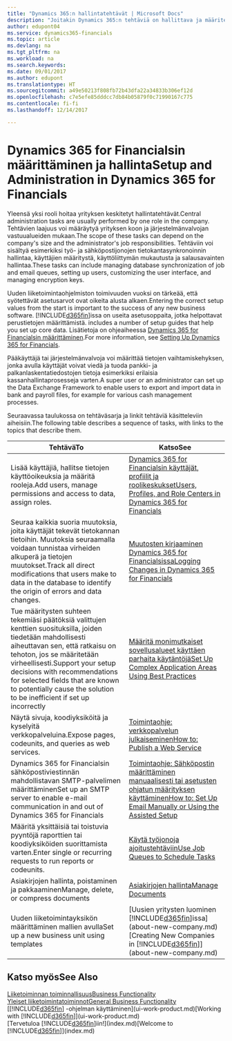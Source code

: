 ```yaml
---
title: "Dynamics 365:n hallintatehtävät | Microsoft Docs"
description: "Joitakin Dynamics 365:n tehtäviä on hallittava ja määritettävä keskitetysti. Katso lisätietoja näistä tehtävistä ja niiden määrittämisestä."
author: edupont04
ms.service: dynamics365-financials
ms.topic: article
ms.devlang: na
ms.tgt_pltfrm: na
ms.workload: na
ms.search.keywords: 
ms.date: 09/01/2017
ms.author: edupont
ms.translationtype: HT
ms.sourcegitcommit: a49e50213f808fb72b43dfa22a34833b306ef12d
ms.openlocfilehash: c7e5efe85dddcc7db84b05879f0c71990167c775
ms.contentlocale: fi-fi
ms.lasthandoff: 12/14/2017

---
```

# <a name="setup-and-administration-in-dynamics-365-for-financials"></a><span data-ttu-id="9cda2-104">Dynamics 365 for Financialsin määrittäminen ja hallinta</span><span class="sxs-lookup"><span data-stu-id="9cda2-104">Setup and Administration in Dynamics 365 for Financials</span></span>
<span data-ttu-id="9cda2-105">Yleensä yksi rooli hoitaa yrityksen keskitetyt hallintatehtävät.</span><span class="sxs-lookup"><span data-stu-id="9cda2-105">Central administration tasks are usually performed by one role in the company.</span></span> <span data-ttu-id="9cda2-106">Tehtävien laajuus voi määräytyä yrityksen koon ja järjestelmänvalvojan vastuualueiden mukaan.</span><span class="sxs-lookup"><span data-stu-id="9cda2-106">The scope of these tasks can depend on the company's size and the administrator's job responsibilities.</span></span> <span data-ttu-id="9cda2-107">Tehtäviin voi sisältyä esimerkiksi työ- ja sähköpostijonojen tietokantasynkronoinnin hallintaa, käyttäjien määritystä, käyttöliittymän mukautusta ja salausavainten hallintaa.</span><span class="sxs-lookup"><span data-stu-id="9cda2-107">These tasks can include managing database synchronization of job and email queues, setting up users, customizing the user interface, and managing encryption keys.</span></span>  

<span data-ttu-id="9cda2-108">Uuden liiketoimintaohjelmiston toimivuuden vuoksi on tärkeää, että syötettävät asetusarvot ovat oikeita alusta alkaen.</span><span class="sxs-lookup"><span data-stu-id="9cda2-108">Entering the correct setup values from the start is important to the success of any new business software.</span></span> [!INCLUDE[d365fin](includes/d365fin_md.md)]<span data-ttu-id="9cda2-109">issa on useita asetusoppaita, jotka helpottavat perustietojen määrittämistä.</span><span class="sxs-lookup"><span data-stu-id="9cda2-109"> includes a number of setup guides that help you set up core data.</span></span> <span data-ttu-id="9cda2-110">Lisätietoja on ohjeaiheessa [Dynamics 365 for Financialsin määrittäminen](setup.md).</span><span class="sxs-lookup"><span data-stu-id="9cda2-110">For more information, see [Setting Up Dynamics 365 for Financials](setup.md).</span></span>

<!--Whether you use [!INCLUDE[rim](../../includes/rim_md.md)] to implement setup values or you manually enter them in the new company, you can support your setup decisions with some general recommendations for selected setup fields that are known to potentially cause the solution to be inefficient if defined incorrectly.-->  

<span data-ttu-id="9cda2-111">Pääkäyttäjä tai järjestelmänvalvoja voi määrittää tietojen vaihtamiskehyksen, jonka avulla käyttäjät voivat viedä ja tuoda pankki- ja palkanlaskentatiedostojen tietoja esimerkiksi erilaisia kassanhallintaprosesseja varten.</span><span class="sxs-lookup"><span data-stu-id="9cda2-111">A super user or an administrator can set up the Data Exchange Framework to enable users to export and import data in bank and payroll files, for example for various cash management processes.</span></span>  

<span data-ttu-id="9cda2-112">Seuraavassa taulukossa on tehtäväsarja ja linkit tehtäviä käsitteleviin aiheisiin.</span><span class="sxs-lookup"><span data-stu-id="9cda2-112">The following table describes a sequence of tasks, with links to the topics that describe them.</span></span>   

|<span data-ttu-id="9cda2-113">**Tehtävä**</span><span class="sxs-lookup"><span data-stu-id="9cda2-113">**To**</span></span>|<span data-ttu-id="9cda2-114">**Katso**</span><span class="sxs-lookup"><span data-stu-id="9cda2-114">**See**</span></span>|  
|------------|-------------|  
|<span data-ttu-id="9cda2-115">Lisää käyttäjiä, hallitse tietojen käyttöoikeuksia ja määritä rooleja.</span><span class="sxs-lookup"><span data-stu-id="9cda2-115">Add users, manage permissions and access to data, assign roles.</span></span>|[<span data-ttu-id="9cda2-116">Dynamics 365 for Financialsin käyttäjät, profiilit ja roolikeskukset</span><span class="sxs-lookup"><span data-stu-id="9cda2-116">Users, Profiles, and Role Centers in Dynamics 365 for Financials</span></span>](admin-users-profiles-roles.md)|  
|<span data-ttu-id="9cda2-117">Seuraa kaikkia suoria muutoksia, joita käyttäjät tekevät tietokannan tietoihin. Muutoksia seuraamalla voidaan tunnistaa virheiden alkuperä ja tietojen muutokset.</span><span class="sxs-lookup"><span data-stu-id="9cda2-117">Track all direct modifications that users make to data in the database to identify the origin of errors and data changes.</span></span>|[<span data-ttu-id="9cda2-118">Muutosten kirjaaminen Dynamics 365 for Financialsissa</span><span class="sxs-lookup"><span data-stu-id="9cda2-118">Logging Changes in Dynamics 365 for Financials</span></span>](across-log-changes.md)|  
|<span data-ttu-id="9cda2-119">Tue määritysten suhteen tekemiäsi päätöksiä valittujen kenttien suosituksilla, joiden tiedetään mahdollisesti aiheuttavan sen, että ratkaisu on tehoton, jos se määritetään virheellisesti.</span><span class="sxs-lookup"><span data-stu-id="9cda2-119">Support your setup decisions with recommendations for selected fields that are known to potentially cause the solution to be inefficient if set up incorrectly</span></span>|[<span data-ttu-id="9cda2-120">Määritä monimutkaiset sovellusalueet käyttäen parhaita käytäntöjä</span><span class="sxs-lookup"><span data-stu-id="9cda2-120">Set Up Complex Application Areas Using Best Practices</span></span>](set-up-complex-application-areas-using-best-practices.md)|  
|<span data-ttu-id="9cda2-121">Näytä sivuja, koodiyksiköitä ja kyselyitä verkkopalveluina.</span><span class="sxs-lookup"><span data-stu-id="9cda2-121">Expose pages, codeunits, and queries as web services.</span></span>|[<span data-ttu-id="9cda2-122">Toimintaohje: verkkopalvelun julkaiseminen</span><span class="sxs-lookup"><span data-stu-id="9cda2-122">How to: Publish a Web Service</span></span>](across-how-publish-web-service.md)|  
|<span data-ttu-id="9cda2-123">Dynamics 365 for Financialsin sähköpostiviestinnän mahdollistavan SMTP-palvelimen määrittäminen</span><span class="sxs-lookup"><span data-stu-id="9cda2-123">Set up an SMTP server to enable e-mail communication in and out of Dynamics 365 for Financials</span></span>| [<span data-ttu-id="9cda2-124">Toimintaohje: Sähköpostin määrittäminen manuaalisesti tai asetusten ohjatun määrityksen käyttäminen</span><span class="sxs-lookup"><span data-stu-id="9cda2-124">How to: Set Up Email Manually or Using the Assisted Setup</span></span>](madeira-how-setup-email.md)|  
|<span data-ttu-id="9cda2-125">Määritä yksittäisiä tai toistuvia pyyntöjä raporttien tai koodiyksiköiden suorittamista varten.</span><span class="sxs-lookup"><span data-stu-id="9cda2-125">Enter single or recurring requests to run reports or codeunits.</span></span>|[<span data-ttu-id="9cda2-126">Käytä työjonoja ajoitustehtäviin</span><span class="sxs-lookup"><span data-stu-id="9cda2-126">Use Job Queues to Schedule Tasks</span></span>](admin-job-queues-schedule-tasks.md)|  
|<span data-ttu-id="9cda2-127">Asiakirjojen hallinta, poistaminen ja pakkaaminen</span><span class="sxs-lookup"><span data-stu-id="9cda2-127">Manage, delete, or compress documents</span></span>|[<span data-ttu-id="9cda2-128">Asiakirjojen hallinta</span><span class="sxs-lookup"><span data-stu-id="9cda2-128">Manage Documents</span></span>](admin-manage-documents.md)|  
|<span data-ttu-id="9cda2-129">Uuden liiketoimintayksikön määrittäminen mallien avulla</span><span class="sxs-lookup"><span data-stu-id="9cda2-129">Set up a new business unit using templates</span></span>|<span data-ttu-id="9cda2-130">[Uusien yritysten luominen [!INCLUDE[d365fin](includes/d365fin_md.md)]issa](about-new-company.md)</span><span class="sxs-lookup"><span data-stu-id="9cda2-130">[Creating New Companies in [!INCLUDE[d365fin](includes/d365fin_md.md)]](about-new-company.md)</span></span>|  

## <a name="see-also"></a><span data-ttu-id="9cda2-131">Katso myös</span><span class="sxs-lookup"><span data-stu-id="9cda2-131">See Also</span></span>
[<span data-ttu-id="9cda2-132">Liiketoiminnan toiminnallisuus</span><span class="sxs-lookup"><span data-stu-id="9cda2-132">Business Functionality</span></span>](madeira-business-functionality.md)  
[<span data-ttu-id="9cda2-133">Yleiset liiketoimintatoiminnot</span><span class="sxs-lookup"><span data-stu-id="9cda2-133">General Business Functionality</span></span>](ui-across-business-areas.md)  
<span data-ttu-id="9cda2-134">[[!INCLUDE[d365fin](includes/d365fin_md.md)] -ohjelman käyttäminen](ui-work-product.md)</span><span class="sxs-lookup"><span data-stu-id="9cda2-134">[Working with [!INCLUDE[d365fin](includes/d365fin_md.md)]](ui-work-product.md)</span></span>  
<span data-ttu-id="9cda2-135">[Tervetuloa [!INCLUDE[d365fin](includes/d365fin_md.md)]iin!](index.md)</span><span class="sxs-lookup"><span data-stu-id="9cda2-135">[Welcome to [!INCLUDE[d365fin](includes/d365fin_md.md)]](index.md)</span></span>  

